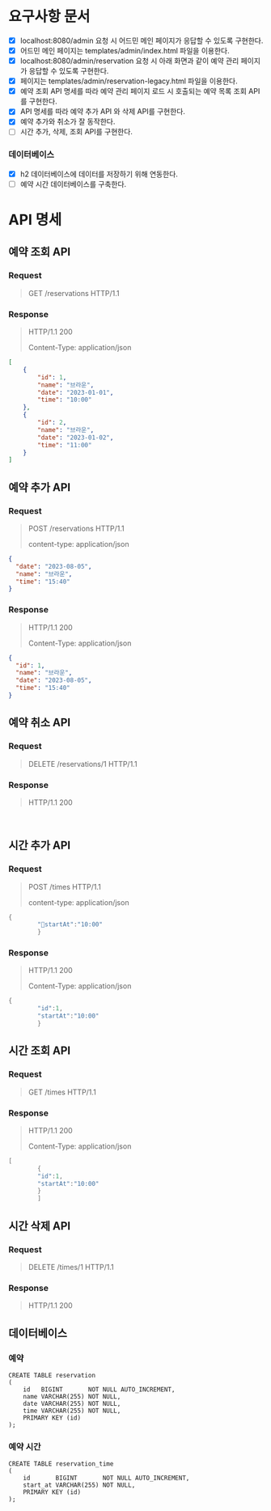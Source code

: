 # 요구사항 문서

- [x] localhost:8080/admin 요청 시 어드민 메인 페이지가 응답할 수 있도록 구현한다.
- [x] 어드민 메인 페이지는 templates/admin/index.html 파일을 이용한다.
- [x] localhost:8080/admin/reservation 요청 시 아래 화면과 같이 예약 관리 페이지가 응답할 수 있도록 구현한다.
- [x] 페이지는 templates/admin/reservation-legacy.html 파일을 이용한다.
- [x] 예약 조회 API 명세를 따라 예약 관리 페이지 로드 시 호출되는 예약 목록 조회 API를 구현한다.
- [x] API 명세를 따라 예약 추가 API 와 삭제 API를 구현한다.
- [x] 예약 추가와 취소가 잘 동작한다.
- [ ] 시간 추가, 삭제, 조회 API를 구현한다.

### 데이터베이스

- [x] h2 데이터베이스에 데이터를 저장하기 위해 연동한다.
- [ ] 예약 시간 데이터베이스를 구축한다.

# API 명세

## 예약 조회 API

### Request

> GET /reservations HTTP/1.1

### Response

> HTTP/1.1 200
>
> Content-Type: application/json

``` JSON 
[
    {
        "id": 1,
        "name": "브라운",
        "date": "2023-01-01",
        "time": "10:00"
    },
    {
        "id": 2,
        "name": "브라운",
        "date": "2023-01-02",
        "time": "11:00"
    }
]
```

## 예약 추가 API

### Request

> POST /reservations HTTP/1.1
>
> content-type: application/json

```JSON
{
  "date": "2023-08-05",
  "name": "브라운",
  "time": "15:40"
}
```

### Response

> HTTP/1.1 200
>
> Content-Type: application/json

```JSON
{
  "id": 1,
  "name": "브라운",
  "date": "2023-08-05",
  "time": "15:40"
}
```

## 예약 취소 API

### Request

> DELETE /reservations/1 HTTP/1.1

### Response

> HTTP/1.1 200

<br>

## 시간 추가 API

### Request

> POST /times HTTP/1.1
>
>content-type: application/json

```java
{
        "startAt":"10:00"
        }
```

### Response

> HTTP/1.1 200
>
> Content-Type: application/json

```java
{
        "id":1,
        "startAt":"10:00"
        }
```

## 시간 조회 API

### Request

> GET /times HTTP/1.1

### Response

> HTTP/1.1 200
>
> Content-Type: application/json

```java
[
        {
        "id":1,
        "startAt":"10:00"
        }
        ]
```

## 시간 삭제 API

### Request

> DELETE /times/1 HTTP/1.1

### Response

> HTTP/1.1 200

## 데이터베이스

### 예약

```mysql
CREATE TABLE reservation
(
    id   BIGINT       NOT NULL AUTO_INCREMENT,
    name VARCHAR(255) NOT NULL,
    date VARCHAR(255) NOT NULL,
    time VARCHAR(255) NOT NULL,
    PRIMARY KEY (id)
);
```

### 예약 시간

```mysql
CREATE TABLE reservation_time
(
    id       BIGINT       NOT NULL AUTO_INCREMENT,
    start_at VARCHAR(255) NOT NULL,
    PRIMARY KEY (id)
);
```
